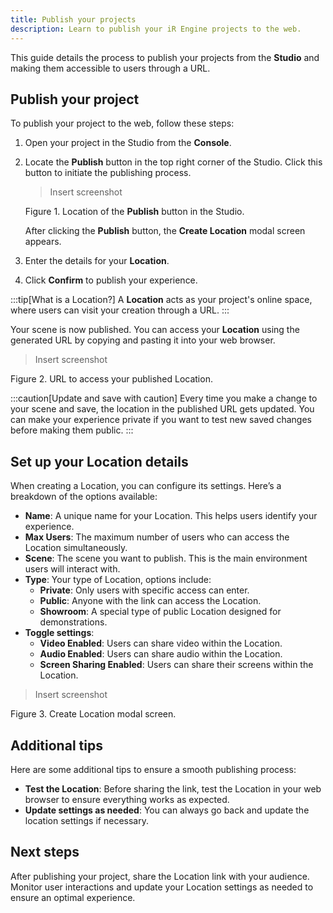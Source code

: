 ```yaml
---
title: Publish your projects
description: Learn to publish your iR Engine projects to the web.
---
```


This guide details the process to publish your projects from the **Studio** and making them accessible to users through a URL.

## Publish your project

To publish your project to the web, follow these steps:

1. Open your project in the Studio from the **Console**.
2. Locate the **Publish** button in the top right corner of the Studio. Click this button to initiate the publishing process.

    > Insert screenshot
    > 

    Figure 1. Location of the **Publish** button in the Studio.

    After clicking the **Publish** button, the **Create Location** modal screen appears.

3. Enter the details for your **Location**.
4. Click **Confirm** to publish your experience.

:::tip[What is a Location?]
A **Location** acts as your project's online space, where users can visit your creation through a URL.
:::

Your scene is now published. You can access your **Location** using the generated URL by copying and pasting it into your web browser.

> Insert screenshot
> 

Figure 2. URL to access your published Location.

:::caution[Update and save with caution]
Every time you make a change to your scene and save, the location in the published URL gets updated. You can make your experience private if you want to test new saved changes before making them public.
:::

## Set up your Location details

When creating a Location, you can configure its settings. Here’s a breakdown of the options available:

- **Name**: A unique name for your Location. This helps users identify your experience.
- **Max Users**: The maximum number of users who can access the Location simultaneously.
- **Scene**: The scene you want to publish. This is the main environment users will interact with.
- **Type**: Your type of Location, options include:
  - **Private**: Only users with specific access can enter.
  - **Public**: Anyone with the link can access the Location.
  - **Showroom**: A special type of public Location designed for demonstrations.
- **Toggle settings**:
  - **Video Enabled**: Users can share video within the Location.
  - **Audio Enabled**: Users can share audio within the Location.
  - **Screen Sharing Enabled**: Users can share their screens within the Location.

> Insert screenshot
> 

Figure 3. Create Location modal screen.

## Additional tips

Here are some additional tips to ensure a smooth publishing process:

- **Test the Location**: Before sharing the link, test the Location in your web browser to ensure everything works as expected.
- **Update settings as needed**: You can always go back and update the location settings if necessary.

## Next steps

After publishing your project, share the Location link with your audience. Monitor user interactions and update your Location settings as needed to ensure an optimal experience.